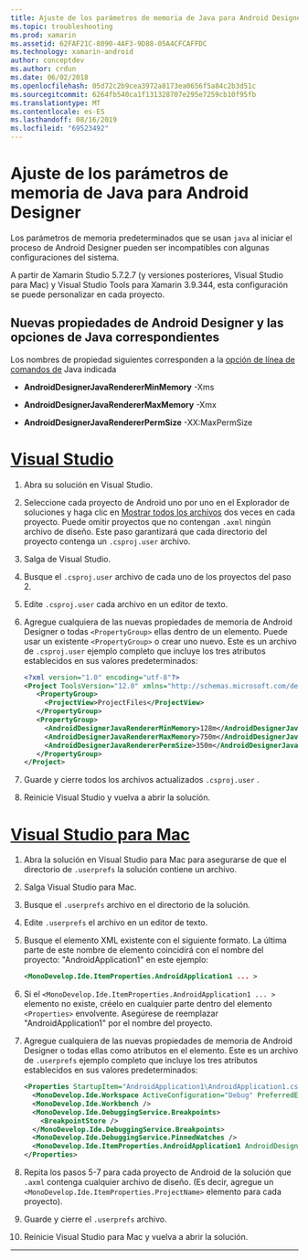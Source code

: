 ```yaml
---
title: Ajuste de los parámetros de memoria de Java para Android Designer
ms.topic: troubleshooting
ms.prod: xamarin
ms.assetid: 62FAF21C-8090-4AF3-9D88-05A4CFCAFFDC
ms.technology: xamarin-android
author: conceptdev
ms.author: crdun
ms.date: 06/02/2018
ms.openlocfilehash: 05d72c2b9cea3972a8173ea0656f5a84c2b3d51c
ms.sourcegitcommit: 6264fb540ca1f131328707e295e7259cb10f95fb
ms.translationtype: MT
ms.contentlocale: es-ES
ms.lasthandoff: 08/16/2019
ms.locfileid: "69523492"
---
```

# <a name="adjusting-java-memory-parameters-for-the-android-designer"></a>Ajuste de los parámetros de memoria de Java para Android Designer

Los parámetros de memoria predeterminados que se usan `java` al iniciar el proceso de Android Designer pueden ser incompatibles con algunas configuraciones del sistema.

A partir de Xamarin Studio 5.7.2.7 (y versiones posteriores, Visual Studio para Mac) y Visual Studio Tools para Xamarin 3.9.344, esta configuración se puede personalizar en cada proyecto.

## <a name="new-android-designer-properties-and-corresponding-java-options"></a>Nuevas propiedades de Android Designer y las opciones de Java correspondientes

Los nombres de propiedad siguientes corresponden a la [opción de línea de comandos de](http://docs.oracle.com/javase/7/docs/technotes/tools/windows/java.html) Java indicada

- **AndroidDesignerJavaRendererMinMemory** -Xms

- **AndroidDesignerJavaRendererMaxMemory** -Xmx

- **AndroidDesignerJavaRendererPermSize** -XX:MaxPermSize


# <a name="visual-studiotabwindows"></a>[Visual Studio](#tab/windows)

1. Abra su solución en Visual Studio.

2. Seleccione cada proyecto de Android uno por uno en el Explorador de soluciones y haga clic en [Mostrar todos los archivos](https://docs.microsoft.com/previous-versions/visualstudio/visual-studio-2008/4afxey9h(v=vs.90)) dos veces en cada proyecto. Puede omitir proyectos que no contengan `.axml` ningún archivo de diseño. Este paso garantizará que cada directorio del proyecto contenga un `.csproj.user` archivo.

3. Salga de Visual Studio.

4. Busque el `.csproj.user` archivo de cada uno de los proyectos del paso 2.

5. Edite `.csproj.user` cada archivo en un editor de texto.

6. Agregue cualquiera de las nuevas propiedades de memoria de Android Designer o todas `<PropertyGroup>` ellas dentro de un elemento. Puede usar un existente `<PropertyGroup>` o crear uno nuevo. Este es un archivo de `.csproj.user` ejemplo completo que incluye los tres atributos establecidos en sus valores predeterminados:

    ```xml
    <?xml version="1.0" encoding="utf-8"?>
    <Project ToolsVersion="12.0" xmlns="http://schemas.microsoft.com/developer/msbuild/2003">
       <PropertyGroup>
         <ProjectView>ProjectFiles</ProjectView>
       </PropertyGroup>
       <PropertyGroup>
         <AndroidDesignerJavaRendererMinMemory>128m</AndroidDesignerJavaRendererMinMemory>
         <AndroidDesignerJavaRendererMaxMemory>750m</AndroidDesignerJavaRendererMaxMemory>
         <AndroidDesignerJavaRendererPermSize>350m</AndroidDesignerJavaRendererPermSize>
       </PropertyGroup>
    </Project>
    ```

7. Guarde y cierre todos los archivos actualizados `.csproj.user` .

8. Reinicie Visual Studio y vuelva a abrir la solución.

# <a name="visual-studio-for-mactabmacos"></a>[Visual Studio para Mac](#tab/macos)

1. Abra la solución en Visual Studio para Mac para asegurarse de que el directorio de `.userprefs` la solución contiene un archivo.

2. Salga Visual Studio para Mac.

3. Busque el `.userprefs` archivo en el directorio de la solución.

4. Edite `.userprefs` el archivo en un editor de texto.

5. Busque el elemento XML existente con el siguiente formato. La última parte de este nombre de elemento coincidirá con el nombre del proyecto: "AndroidApplication1" en este ejemplo:

    ```xml
    <MonoDevelop.Ide.ItemProperties.AndroidApplication1 ... >
    ```

6. Si el `<MonoDevelop.Ide.ItemProperties.AndroidApplication1 ... >` elemento no existe, créelo en cualquier parte dentro del elemento `<Properties>` envolvente. Asegúrese de reemplazar "AndroidApplication1" por el nombre del proyecto.

7. Agregue cualquiera de las nuevas propiedades de memoria de Android Designer o todas ellas como atributos en el elemento. Este es un archivo de `.userprefs` ejemplo completo que incluye los tres atributos establecidos en sus valores predeterminados:

    ```xml
    <Properties StartupItem="AndroidApplication1\AndroidApplication1.csproj">
      <MonoDevelop.Ide.Workspace ActiveConfiguration="Debug" PreferredExecutionTarget="Android.SelectDevice" />
      <MonoDevelop.Ide.Workbench />
      <MonoDevelop.Ide.DebuggingService.Breakpoints>
        <BreakpointStore />
      </MonoDevelop.Ide.DebuggingService.Breakpoints>
      <MonoDevelop.Ide.DebuggingService.PinnedWatches />
      <MonoDevelop.Ide.ItemProperties.AndroidApplication1 AndroidDesignerJavaRendererMinMemory="128m" AndroidDesignerJavaRendererMaxMemory="750m" AndroidDesignerJavaRendererPermSize="350m" />
    </Properties>
    ```

8. Repita los pasos 5-7 para cada proyecto de Android de la solución que `.axml` contenga cualquier archivo de diseño. (Es decir, agregue un `<MonoDevelop.Ide.ItemProperties.ProjectName>` elemento para cada proyecto).

9. Guarde y cierre el `.userprefs` archivo.

10. Reinicie Visual Studio para Mac y vuelva a abrir la solución.

-----

